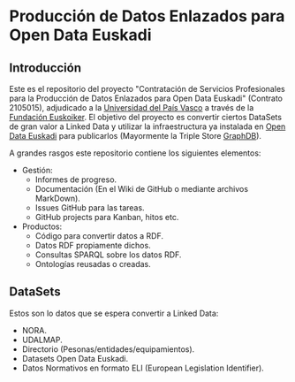 # Producción de Datos Enlazados para Open Data Euskadi

## Introducción

Este es el repositorio del proyecto "Contratación de Servicios Profesionales para la Producción de Datos Enlazados para Open Data Euskadi" (Contrato 2105015), adjudicado a la [Universidad del País Vasco](https://www.ehu.eus) a través de la [Fundación Euskoiker](http://www.euskoiker.ehu.es/). El objetivo del proyecto es convertir ciertos DataSets de gran valor a Linked Data y utilizar la infraestructura ya instalada en [Open Data Euskadi](https://opendata.euskadi.eus/lod/-/linked-open-data/) para publicarlos (Mayormente la Triple Store [GraphDB](https://graphdb.ontotext.com/)).

A grandes rasgos este repositorio contiene los siguientes elementos:

* Gestión:
  * Informes de progreso.
  * Documentación (En el Wiki de GitHub o mediante archivos MarkDown).
  * Issues GitHub para las tareas.
  * GitHub projects para Kanban, hitos etc.
* Productos:
  * Código para convertir datos a RDF.
  * Datos RDF propiamente dichos.
  * Consultas SPARQL sobre los datos RDF.
  * Ontologías reusadas o creadas.  

## DataSets

Estos son lo datos que se espera convertir a Linked Data:

* NORA.
* UDALMAP.
* Directorio (Pesonas/entidades/equipamientos).
* Datasets Open Data Euskadi.
* Datos Normativos en formato ELI (European Legislation Identifier).
